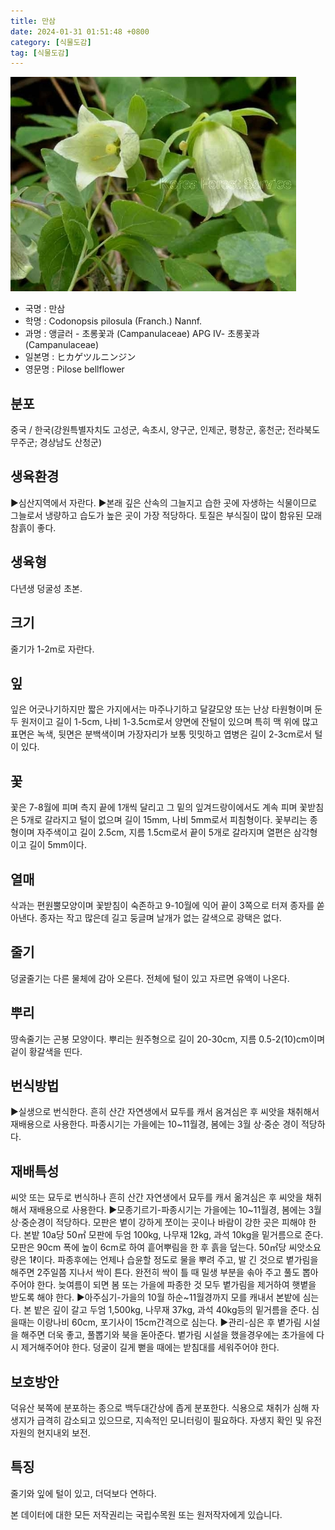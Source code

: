 ```yaml
---
title: 만삼
date: 2024-01-31 01:51:48 +0800
category: [식물도감]
tag: [식물도감]
---
```




![만삼](/assets/img/fileUpload/plants/basic/Campanulaceae/Codonopsis/10853/1_th2.JPG)
- 국명 : 만삼
- 학명 : Codonopsis pilosula (Franch.) Nannf.
- 과명 : 앵글러 - 초롱꽃과 (Campanulaceae) APG Ⅳ- 초롱꽃과 (Campanulaceae)
- 일본명 : ヒカゲツルニンジン
- 영문명 : Pilose bellflower


## 분포
중국 / 한국(강원특별자치도 고성군, 속초시, 양구군, 인제군, 평창군, 홍천군; 전라북도 무주군; 경상남도 산청군) 
## 생육환경
▶심산지역에서 자란다. 
▶본래 깊은 산속의 그늘지고 습한 곳에 자생하는 식물이므로 그늘로서 냉량하고 습도가 높은 곳이 가장 적당하다. 토질은 부식질이 많이 함유된 모래참흙이 좋다.
## 생육형
다년생 덩굴성 초본.
## 크기
줄기가 1-2m로 자란다.
## 잎
잎은 어긋나기하지만 짧은 가지에서는 마주나기하고 달걀모양 또는 난상 타원형이며 둔두 원저이고 길이 1-5cm, 나비 1-3.5cm로서 양면에 잔털이 있으며 특히 맥 위에 많고 표면은 녹색, 뒷면은 분백색이며 가장자리가 보통 밋밋하고 엽병은 길이 2-3cm로서 털이 있다.
## 꽃
꽃은 7-8월에 피며 측지 끝에 1개씩 달리고 그 밑의 잎겨드랑이에서도 계속 피며 꽃받침은 5개로 갈라지고 털이 없으며 길이 15mm, 나비 5mm로서 피침형이다. 꽃부리는 종형이며 자주색이고 길이 2.5cm, 지름 1.5cm로서 끝이 5개로 갈라지며 열편은 삼각형이고 길이 5mm이다.
## 열매
삭과는 편원뿔모양이며 꽃받침이 숙존하고 9-10월에 익어 끝이 3쪽으로 터져 종자를 쏟아낸다. 종자는 작고 많은데 길고 둥글며 날개가 없는 갈색으로 광택은 없다.
## 줄기
덩굴줄기는 다른 물체에 감아 오른다. 전체에 털이 있고 자르면 유액이 나온다.
## 뿌리
땅속줄기는 곤봉 모양이다. 뿌리는 원주형으로 길이 20-30cm, 지름 0.5-2(10)cm이며 겉이 황갈색을 띤다.
## 번식방법
▶실생으로 번식한다. 흔히 산간 자연생에서 묘두를 캐서 옴겨심은 후 씨앗을 채취해서 재배용으로 사용한다. 파종시기는 가을에는 10~11월경, 봄에는 3월 상·중순 경이 적당하다.
## 재배특성
씨앗 또는 묘두로 번식하나 흔히 산간 자연생에서 묘두를 캐서 옮겨심은 후 씨앗을 채취해서 재배용으로 사용한다.
▶모종기르기-파종시기는 가을에는 10~11월경, 봄에는 3월 상·중순경이 적당하다. 모판은 볕이 강하게 쪼이는 곳이나 바람이 강한 곳은 피해야 한다. 본밭 10a당 50㎡ 모판에 두엄 100kg, 나무재 12kg, 과석 10kg을 밑거름으로 준다. 모판은 90cm 폭에 높이 6cm로 하여 흩어뿌림을 한 후 흙을 덮는다.  50㎡당 씨앗소요량은 1ℓ이다. 파종후에는 언제나 습윤할 정도로 물을 뿌려 주고, 발 긴 것으로 볕가림을 해주면 2주일쯤 지나서 싹이 튼다. 완전히 싹이 틀 때 밀생 부분을 솎아 주고 풀도 뽑아 주어야 한다. 늦여름이 되면 봄 또는 가을에 파종한 것 모두 볕가림을 제거하여 햇볕을 받도록 해야 한다.
▶아주심기-가을의 10월 하순~11월경까지 모를 캐내서 본밭에 심는다. 본 밭은 깊이 갈고 두엄 1,500kg, 나무재 37kg, 과석 40kg등의 밑거름을 준다. 심을때는 이랑나비 60cm, 포기사이 15cm간격으로 심는다.
▶관리-심은 후 볕가림 시설을 해주면 더욱 좋고, 풀뽑기와 북을 돋아준다. 볕가림 시설을 했을경우에는 초가을에 다시 제거해주어야 한다. 덩굴이 길게 뻗을 때에는 받침대를 세워주어야 한다.
 

## 보호방안
덕유산 북쪽에 분포하는 종으로 백두대간상에 좁게 분포한다. 식용으로 채취가 심해 자생지가 급격히 감소되고 있으므로, 지속적인 모니터링이 필요하다. 자생지 확인 및 유전자원의 현지내외 보전.
## 특징
줄기와 잎에 털이 있고, 더덕보다 연하다.






본 데이터에 대한 모든 저작권리는 국립수목원 또는 원저작자에게 있습니다.
